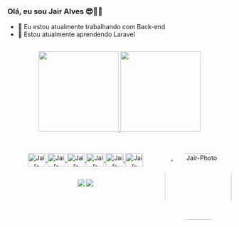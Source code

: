 ### Olá, eu sou Jair Alves 😎👍🏻

- 🔭 Eu estou atualmente trabalhando com Back-end
- 🌱 Estou atualmente aprendendo Laravel

##

<div align="center">
  <a href="https://github.com/JairAlves007">
  <img height="180em" src="https://github-readme-stats.vercel.app/api?username=JairAlves007&show_icons=true&theme=yeblu&include_all_commits=true&count_private=true"/>
  <img height="180em" src="https://github-readme-stats.vercel.app/api/top-langs/?username=JairAlves007&layout=compact&langs_count=7&theme=yeblu"/>
</div>

##  

<div align="center"><br>
  <img align="center" alt="Jair-HTML" height="30" width="40" src="https://cdn.jsdelivr.net/gh/devicons/devicon/icons/html5/html5-original.svg">
  <img align="center" alt="Jair-CSS" height="30" width="40" src="https://cdn.jsdelivr.net/gh/devicons/devicon/icons/css3/css3-original.svg">
  <img align="center" alt="Jair-JavaScript" height="30" width="40" src="https://cdn.jsdelivr.net/gh/devicons/devicon/icons/javascript/javascript-original.svg">
  <img align="center" alt="Jair-PHP" height="30" width="40" src="https://cdn.jsdelivr.net/gh/devicons/devicon/icons/php/php-plain.svg">
  <img align="center" alt="Jair-Laravel" height="30" width="40" src="https://cdn.jsdelivr.net/gh/devicons/devicon/icons/laravel/laravel-plain-wordmark.svg">
  <img align="center" alt="Jair-ReactJS" height="30" width="40" src="https://cdn.jsdelivr.net/gh/devicons/devicon/icons/react/react-original.svg">
  <img align="right" alt="Jair-Photo" height="150" style="border-radius:50px;" src="https://avatars.githubusercontent.com/u/62439850?v=4">
</div>
  
##
  
<div align="center">
  <a href="https://www.instagram.com/jair_alves_007/" target="_blank"><img src="https://img.shields.io/badge/-Instagram-%23E4405F?style=for-the-badge&logo=instagram&logoColor=white" target="_blank"></a>
  <a href = "mailto:ajair2550@gmail.com"><img src="https://img.shields.io/badge/-Gmail-%23333?style=for-the-badge&logo=gmail&logoColor=white" target="_blank"></a> 
</div>
